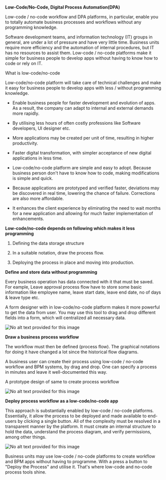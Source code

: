 **Low-Code/No-Code, Digital Process Automation(DPA)**

Low-code / no-code workflow and DPA platforms, in particular, enable you
to totally automate business processes and workflows without any
programming knowledge.

Software development teams, and information technology (IT) groups in
general, are under a lot of pressure and have very little time. Business
units require more efficiency and the automation of internal procedures,
but IT has no resources to assist them. Low-code / no-code platforms
make it simple for business people to develop apps without having to
know how to code or rely on IT.

What is low-code/no-code

Low-code/no-code platform will take care of technical challenges and
make it easy for business people to develop apps with less / without
programming knowledge.

-   Enable business people for faster development and evolution of apps.
    As a result, the company can adapt to internal and external demands
    more rapidly.

-   By utilising less hours of often costly professions like Software
    developers, UI designer etc.

-   More applications may be created per unit of time, resulting in
    higher productivity.

-   Faster digital transformation, with simpler acceptance of new
    digital applications in less time.

-   Low-code/no-code platform are simple and easy to adopt. Because
    business person don\'t have to know how to code, making
    modifications is simple and quick.

-   Because applications are prototyped and verified faster, deviations
    may be discovered in real time, lowering the chance of failure.
    Corrections are also more affordable.

-   It enhances the client experience by eliminating the need to wait
    months for a new application and allowing for much faster
    implementation of enhancements.

**Low-code/no-code depends on following which makes it less
programming**

1.  Defining the data storage structure

2.  In a suitable notation, draw the process flow.

3.  Deploying the process in place and moving into production.

**Define and store data without programming**

Every business operation has data connected with it that must be saved.
For eample, Leave approval process flow have to store some basic
information like employee name, leave start date, leave end date, no of
days & leave type etc.

A form designer with in low-code/no-code platform makes it more powerful
to get the data from user. You may use this tool to drag and drop
different fields into a form, which will centralized all necessary data.

![No alt text provided for this
image]('./images'/media/image1.png)

**Draw a business process workflow**

The workflow must then be defined (process flow). The graphical
notations for doing it have changed a lot since the historical flow
diagrams.

A business user can create their process using low-code / no-code
workflow and BPM systems, by drag and drop. One can specify a process in
minutes and leave it well-documented this way.

A prototype design of same to create process workflow

![No alt text provided for this
image]('./images'/media/image2.png)

**Deploy process workflow as a low-code/no-code app**

This approach is substantially enabled by low-code / no-code platforms.
Essentially, it allow the process to be deployed and made available to
end-users by clicking a single button. All of the complexity must be
resolved in a transparent manner by the platform. It must create an
internal structure to hold the data, understand the process diagram, and
verify permissions, among other things.

![No alt text provided for this
image]('./images'/media/image3.png)

Business units may use low-code / no-code platforms to create workflow
and BPM apps without having to programme. With a press a button to
"Deploy the Process" and utilise it. That\'s where low-code and
no-code process tools shine.
